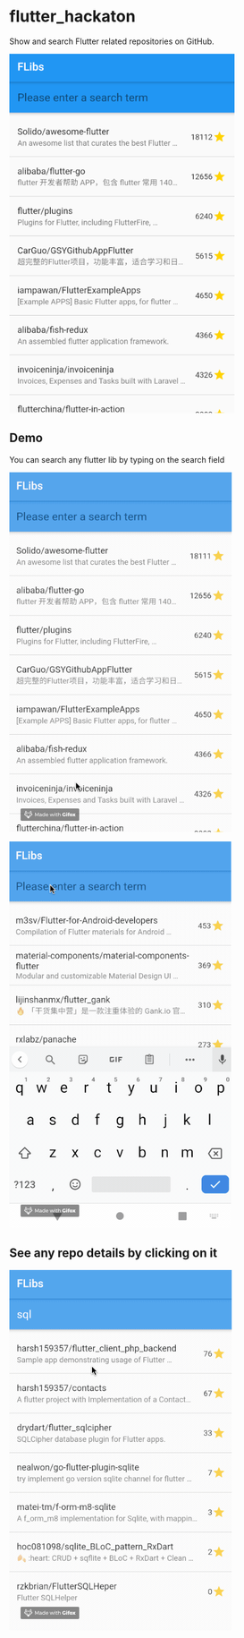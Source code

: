 # flutter_hackaton

Show and search Flutter related repositories on GitHub.

![](apphome.png?raw=true "Title")


## Demo

You can search any flutter lib by typing on the search field

![](demo1.gif?raw=true "Demo 1")

![](demo2.gif?raw=true "Demo 2")

## See any repo details by clicking on it

![](demo3.gif?raw=true "Demo 3")

